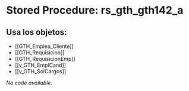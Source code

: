 # Stored Procedure: rs_gth_gth142_a

## Usa los objetos:
- [[GTH_Emplea_Cliente]]
- [[GTH_Requisicion]]
- [[GTH_RequisicionEmp]]
- [[v_GTH_EmplCand]]
- [[v_GTH_SolCargos]]

*No code available.*
